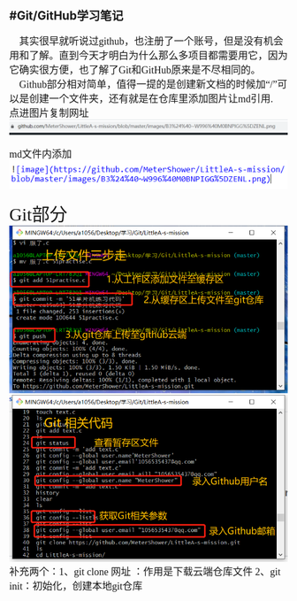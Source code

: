 #**Git/GitHub学习笔记**
---
<font size=4 face="黑体" >&emsp;其实很早就听说过github，也注册了一个账号，但是没有机会用和了解。直到今天才明白为什么那么多项目都需要用它，因为它确实很方便，也了解了Git和GitHub原来是不尽相同的。  
&emsp;Github部分相对简单，值得一提的是创建新文档的时候加“/”可以是创建一个文件夹，还有就是在仓库里添加图片让md引用.
</font>
</br>
<font size=4 face="黑体" >点进图片复制网址</font>   
![image](https://github.com/MeterShower/LittleA-s-mission/blob/master/images/1583764963(1).png)  
</br>
<font size=4 face="黑体" >md文件内添加</font>  
![image](https://github.com/MeterShower/LittleA-s-mission/blob/master/images/1583764985(1).png)  
</br>
<font size=6 face="黑体" >Git部分</font>  
![image](https://github.com/MeterShower/LittleA-s-mission/blob/master/images/1583764882(1).png)
![image](https://github.com/MeterShower/LittleA-s-mission/blob/master/images/1583765854.png)  
<font size=4 face="黑体" >补充两个：1、git clone 网址 ：作用是下载云端仓库文件 2、git init：初始化，创建本地git仓库</font>  

